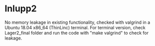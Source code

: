 # Inlupp2
No memory leakage in existing functionality, checked with valgrind in a Ubuntu 18.04 x86_64 (ThinLinc) terminal.
For terminal version, check Lager2_final folder and run the code with "make valgrind" to check for leakage.
